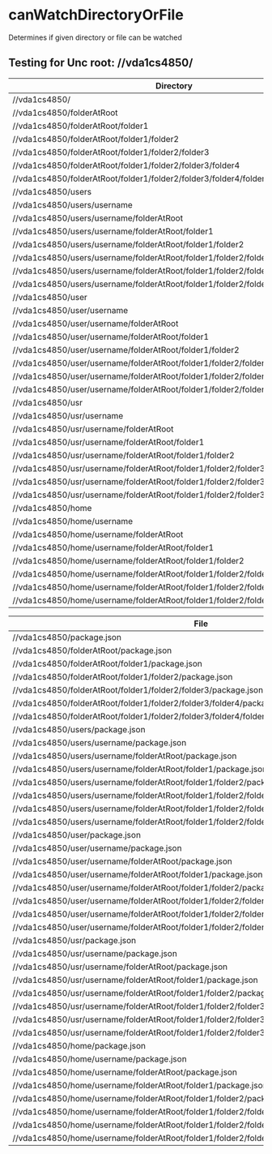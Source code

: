 # canWatchDirectoryOrFile

Determines if given directory or file can be watched

## Testing for Unc root: //vda1cs4850/

| Directory                                                                                     | canWatchDirectoryOrFile |
| --------------------------------------------------------------------------------------------- | ----------------------- |
| //vda1cs4850/                                                                                 | false                   |
| //vda1cs4850/folderAtRoot                                                                     | false                   |
| //vda1cs4850/folderAtRoot/folder1                                                             | true                    |
| //vda1cs4850/folderAtRoot/folder1/folder2                                                     | true                    |
| //vda1cs4850/folderAtRoot/folder1/folder2/folder3                                             | true                    |
| //vda1cs4850/folderAtRoot/folder1/folder2/folder3/folder4                                     | true                    |
| //vda1cs4850/folderAtRoot/folder1/folder2/folder3/folder4/folder5                             | true                    |
| //vda1cs4850/users                                                                            | false                   |
| //vda1cs4850/users/username                                                                   | false                   |
| //vda1cs4850/users/username/folderAtRoot                                                      | false                   |
| //vda1cs4850/users/username/folderAtRoot/folder1                                              | true                    |
| //vda1cs4850/users/username/folderAtRoot/folder1/folder2                                      | true                    |
| //vda1cs4850/users/username/folderAtRoot/folder1/folder2/folder3                              | true                    |
| //vda1cs4850/users/username/folderAtRoot/folder1/folder2/folder3/folder4                      | true                    |
| //vda1cs4850/users/username/folderAtRoot/folder1/folder2/folder3/folder4/folder5              | true                    |
| //vda1cs4850/user                                                                             | false                   |
| //vda1cs4850/user/username                                                                    | true                    |
| //vda1cs4850/user/username/folderAtRoot                                                       | true                    |
| //vda1cs4850/user/username/folderAtRoot/folder1                                               | true                    |
| //vda1cs4850/user/username/folderAtRoot/folder1/folder2                                       | true                    |
| //vda1cs4850/user/username/folderAtRoot/folder1/folder2/folder3                               | true                    |
| //vda1cs4850/user/username/folderAtRoot/folder1/folder2/folder3/folder4                       | true                    |
| //vda1cs4850/user/username/folderAtRoot/folder1/folder2/folder3/folder4/folder5               | true                    |
| //vda1cs4850/usr                                                                              | false                   |
| //vda1cs4850/usr/username                                                                     | true                    |
| //vda1cs4850/usr/username/folderAtRoot                                                        | true                    |
| //vda1cs4850/usr/username/folderAtRoot/folder1                                                | true                    |
| //vda1cs4850/usr/username/folderAtRoot/folder1/folder2                                        | true                    |
| //vda1cs4850/usr/username/folderAtRoot/folder1/folder2/folder3                                | true                    |
| //vda1cs4850/usr/username/folderAtRoot/folder1/folder2/folder3/folder4                        | true                    |
| //vda1cs4850/usr/username/folderAtRoot/folder1/folder2/folder3/folder4/folder5                | true                    |
| //vda1cs4850/home                                                                             | false                   |
| //vda1cs4850/home/username                                                                    | true                    |
| //vda1cs4850/home/username/folderAtRoot                                                       | true                    |
| //vda1cs4850/home/username/folderAtRoot/folder1                                               | true                    |
| //vda1cs4850/home/username/folderAtRoot/folder1/folder2                                       | true                    |
| //vda1cs4850/home/username/folderAtRoot/folder1/folder2/folder3                               | true                    |
| //vda1cs4850/home/username/folderAtRoot/folder1/folder2/folder3/folder4                       | true                    |
| //vda1cs4850/home/username/folderAtRoot/folder1/folder2/folder3/folder4/folder5               | true                    |

| File                                                                                          | canWatchDirectoryOrFile |
| --------------------------------------------------------------------------------------------- | ----------------------- |
| //vda1cs4850/package.json                                                                     | false                   |
| //vda1cs4850/folderAtRoot/package.json                                                        | true                    |
| //vda1cs4850/folderAtRoot/folder1/package.json                                                | true                    |
| //vda1cs4850/folderAtRoot/folder1/folder2/package.json                                        | true                    |
| //vda1cs4850/folderAtRoot/folder1/folder2/folder3/package.json                                | true                    |
| //vda1cs4850/folderAtRoot/folder1/folder2/folder3/folder4/package.json                        | true                    |
| //vda1cs4850/folderAtRoot/folder1/folder2/folder3/folder4/folder5/package.json                | true                    |
| //vda1cs4850/users/package.json                                                               | false                   |
| //vda1cs4850/users/username/package.json                                                      | false                   |
| //vda1cs4850/users/username/folderAtRoot/package.json                                         | true                    |
| //vda1cs4850/users/username/folderAtRoot/folder1/package.json                                 | true                    |
| //vda1cs4850/users/username/folderAtRoot/folder1/folder2/package.json                         | true                    |
| //vda1cs4850/users/username/folderAtRoot/folder1/folder2/folder3/package.json                 | true                    |
| //vda1cs4850/users/username/folderAtRoot/folder1/folder2/folder3/folder4/package.json         | true                    |
| //vda1cs4850/users/username/folderAtRoot/folder1/folder2/folder3/folder4/folder5/package.json | true                    |
| //vda1cs4850/user/package.json                                                                | true                    |
| //vda1cs4850/user/username/package.json                                                       | true                    |
| //vda1cs4850/user/username/folderAtRoot/package.json                                          | true                    |
| //vda1cs4850/user/username/folderAtRoot/folder1/package.json                                  | true                    |
| //vda1cs4850/user/username/folderAtRoot/folder1/folder2/package.json                          | true                    |
| //vda1cs4850/user/username/folderAtRoot/folder1/folder2/folder3/package.json                  | true                    |
| //vda1cs4850/user/username/folderAtRoot/folder1/folder2/folder3/folder4/package.json          | true                    |
| //vda1cs4850/user/username/folderAtRoot/folder1/folder2/folder3/folder4/folder5/package.json  | true                    |
| //vda1cs4850/usr/package.json                                                                 | true                    |
| //vda1cs4850/usr/username/package.json                                                        | true                    |
| //vda1cs4850/usr/username/folderAtRoot/package.json                                           | true                    |
| //vda1cs4850/usr/username/folderAtRoot/folder1/package.json                                   | true                    |
| //vda1cs4850/usr/username/folderAtRoot/folder1/folder2/package.json                           | true                    |
| //vda1cs4850/usr/username/folderAtRoot/folder1/folder2/folder3/package.json                   | true                    |
| //vda1cs4850/usr/username/folderAtRoot/folder1/folder2/folder3/folder4/package.json           | true                    |
| //vda1cs4850/usr/username/folderAtRoot/folder1/folder2/folder3/folder4/folder5/package.json   | true                    |
| //vda1cs4850/home/package.json                                                                | true                    |
| //vda1cs4850/home/username/package.json                                                       | true                    |
| //vda1cs4850/home/username/folderAtRoot/package.json                                          | true                    |
| //vda1cs4850/home/username/folderAtRoot/folder1/package.json                                  | true                    |
| //vda1cs4850/home/username/folderAtRoot/folder1/folder2/package.json                          | true                    |
| //vda1cs4850/home/username/folderAtRoot/folder1/folder2/folder3/package.json                  | true                    |
| //vda1cs4850/home/username/folderAtRoot/folder1/folder2/folder3/folder4/package.json          | true                    |
| //vda1cs4850/home/username/folderAtRoot/folder1/folder2/folder3/folder4/folder5/package.json  | true                    |

